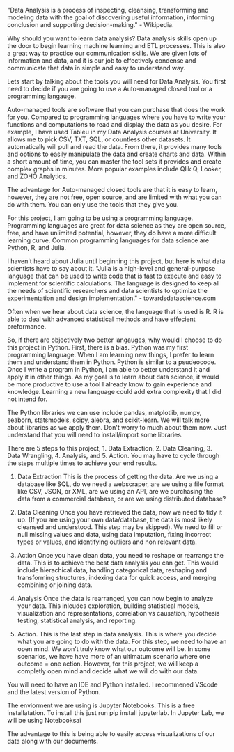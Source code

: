 "Data Analysis is a process of inspecting, cleansing, transforming and modeling data with the goal of discovering useful information, informing conclusion and supporting decision-making." - Wikipedia.

Why should you want to learn data analysis? 
Data analysis skills open up the door to begin learning machine learning and ETL processes. This is also a great way to practice our communication skills. We are given lots of information and data, and it is our job to effectively condense and communicate that data in simple and easy to understand way.

Lets start by talking about the tools you will need for Data Analysis. 
You first need to decide if you are going to use a Auto-managed closed tool or a programming langauge.

Auto-managed tools are software that you can purchase that does the work for you. Compared to programming languages where you have to write your functions and computations to read and display the data as you desire. For example, I have used Tableu in my Data Analysis courses at University. It allows me to pick CSV, TXT, SQL, or countless other datasets. It automatically will pull and read the data. From there, it provides many tools and options to easily manipulate the data and create charts and data. Within a short amount of time, you can master the tool sets it provides and create complex graphs in minutes.
More popular examples include Qlik Q, Looker, and ZOHO Analytics.

The advantage for Auto-managed closed tools are that it is easy to learn, however, they are not free, open source, and are limited with what you can do with them. You can only use the tools that they give you.

For this project, I am going to be using a programming language. Programming languages are great for data science as they are open source, free, and have unlimited potential, however, they do have a more difficult learning curve.
Common programming languages for data science are Python, R, and Julia.

I haven't heard about Julia until beginning this project, but here is what data scientists have to say about it.
"Julia is a high-level and general-purpose language that can be used to write code that is fast to execute and easy to implement for scientific calculations. The language is designed to keep all the needs of scientific researchers and data scientists to optimize the experimentation and design implementation." - towardsdatascience.com

Often when we hear about data science, the language that is used is R. R is able to deal with advanced statistical methods and have effecient preformance.

So, if there are objectively two better langauges, why would I choose to do this project in Python. 
First, there is a bias. Python was my first programming language. When I am learning new things, I prefer to learn them and understand them in Python. Python is similar to a psudeocode. Once I write a program in Python, I am able to better understand it and apply it in other things. As my goal is to learn about data science, it would be more productive to use a tool I already know to gain experience and knowledge. Learning a new language could add extra complexity that I did not intend for.

The Python libraries we can use include pandas, matplotlib, numpy, seaborn, statsmodels, scipy, alebra, and scikit-learn. We will talk more about libraries as we apply them. Don't worry to much about them now. Just understand that you will need to install/import some libraries.

There are 5 steps to this project, 1. Data Extraction, 2. Data Cleaning, 3. Data Wrangling, 4. Analysis, and 5. Action. You may have to cycle through the steps multiple times to achieve your end results.

1. Data Extraction
This is the process of getting the data. Are we using a database like SQL, do we need a webscraper, are we using a file format like CSV, JSON, or XML, are we using an API, are we purchasing the data from a commercial database, or are we using distributed database? 

2. Data Cleaning 
Once you have retrieved the data, now we need to tidy it up. (If you are using your own data/database, the data is most likely cleansed and understood. This step may be skipped). We need to fill or null missing values and data, using data imputation, fixing incorrect types or values, and identifying outliers and non relevant data.

3. Action
Once you have clean data, you need to reshape or rearrange the data. This is to achieve the best data analysis you can get. This would include hierachical data, handling categorical data, reshaping and transforming structures, indexing data for quick access, and merging combining or joining data.

4. Analysis
Once the data is rearranged, you can now begin to analyze your data. This inlcudes exploration, building statistical models, visualization and representations, correlation vs causation, hypothesis testing, statistical analysis, and reporting.

5. Action. 
This is the last step in data analysis. This is where you decide what you are going to do with the data. For this step, we need to have an open mind. We won't truly know what our outcome will be. In some scenarios, we have have more of an ultimatum scenario where one outcome = one action. However, for this project, we will keep a completly open mind and decide what we will do with our data.

You will need to have an IDE and Python installed. I recommened VScode and the latest version of Python.

The enviorment we are using is Jupyter Notebooks. This is a free installatation. To install this just run pip install jupyterlab.
In Jupyter Lab, we will be using Notebooksai

The advantage to this is being able to easily access visualizations of our data along with our documents.